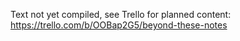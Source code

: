 Text not yet compiled, see Trello for planned content: https://trello.com/b/OOBap2G5/beyond-these-notes
